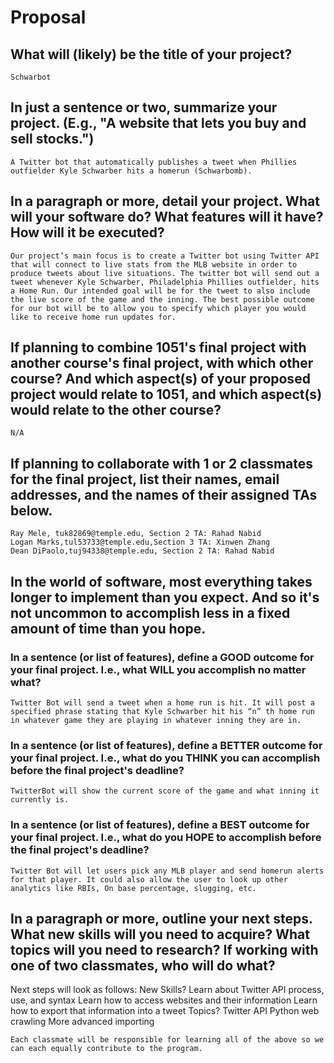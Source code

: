 # Proposal

## What will (likely) be the title of your project?

	Schwarbot



## In just a sentence or two, summarize your project. (E.g., "A website that lets you buy and sell stocks.")

	A Twitter bot that automatically publishes a tweet when Phillies outfielder Kyle Schwarber hits a homerun (Schwarbomb).

## In a paragraph or more, detail your project. What will your software do? What features will it have? How will it be executed?
	
	Our project’s main focus is to create a Twitter bot using Twitter API that will connect to live stats from the MLB website in order to produce tweets about live situations. The twitter bot will send out a tweet whenever Kyle Schwarber, Philadelphia Phillies outfielder, hits a Home Run. Our intended goal will be for the tweet to also include the live score of the game and the inning. The best possible outcome for our bot will be to allow you to specify which player you would like to receive home run updates for.
	

## If planning to combine 1051's final project with another course's final project, with which other course? And which aspect(s) of your proposed project would relate to 1051, and which aspect(s) would relate to the other course?

	N/A


## If planning to collaborate with 1 or 2 classmates for the final project, list their names, email addresses, and the names of their assigned TAs below.

	Ray Mele, tuk82869@temple.edu, Section 2 TA: Rahad Nabid
	Logan Marks,tul53733@temple.edu,Section 3 TA: Xinwen Zhang
	Dean DiPaolo,tuj94338@temple.edu, Section 2 TA: Rahad Nabid



## In the world of software, most everything takes longer to implement than you expect. And so it's not uncommon to accomplish less in a fixed amount of time than you hope.

### In a sentence (or list of features), define a GOOD outcome for your final project. I.e., what WILL you accomplish no matter what?

	Twitter Bot will send a tweet when a home run is hit. It will post a specified phrase stating that Kyle Schwarber hit his “n” th home run in whatever game they are playing in whatever inning they are in.

### In a sentence (or list of features), define a BETTER outcome for your final project. I.e., what do you THINK you can accomplish before the final project's deadline?

	TwitterBot will show the current score of the game and what inning it currently is.

### In a sentence (or list of features), define a BEST outcome for your final project. I.e., what do you HOPE to accomplish before the final project's deadline?

	Twitter Bot will let users pick any MLB player and send homerun alerts for that player. It could also allow the user to look up other analytics like RBIs, On base percentage, slugging, etc.
 
## In a paragraph or more, outline your next steps. What new skills will you need to acquire? What topics will you need to research? If working with one of two classmates, who will do what?

Next steps will look as follows:
New Skills?
Learn about Twitter API process, use, and syntax
Learn how to access websites and their information
Learn how to export that information into a tweet
Topics?
Twitter API
Python web crawling
More advanced importing

	Each classmate will be responsible for learning all of the above so we can each equally contribute to the program.

